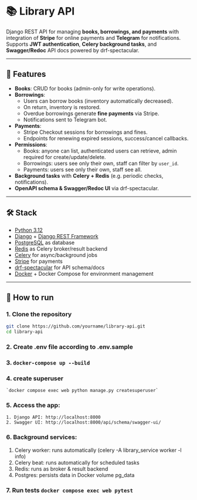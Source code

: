 # 📚 Library API

Django REST API for managing **books, borrowings, and payments** with integration of **Stripe** for online payments and
**Telegram** for notifications.  
Supports **JWT authentication**, **Celery background tasks**, and **Swagger/Redoc** API docs powered by drf-spectacular.

---

## 🚀 Features

- **Books**: CRUD for books (admin-only for write operations).
- **Borrowings**:
    - Users can borrow books (inventory automatically decreased).
    - On return, inventory is restored.
    - Overdue borrowings generate **fine payments** via Stripe.
    - Notifications sent to Telegram bot.
- **Payments**:
    - Stripe Checkout sessions for borrowings and fines.
    - Endpoints for renewing expired sessions, success/cancel callbacks.
- **Permissions**:
    - Books: anyone can list, authenticated users can retrieve, admin required for create/update/delete.
    - Borrowings: users see only their own, staff can filter by `user_id`.
    - Payments: users see only their own, staff see all.
- **Background tasks** with **Celery + Redis** (e.g. periodic checks, notifications).
- **OpenAPI schema & Swagger/Redoc UI** via drf-spectacular.

---

## 🛠️ Stack

- [Python 3.12](https://www.python.org/)
- [Django](https://www.djangoproject.com/) + [Django REST Framework](https://www.django-rest-framework.org/)
- [PostgreSQL](https://www.postgresql.org/) as database
- [Redis](https://redis.io/) as Celery broker/result backend
- [Celery](https://docs.celeryq.dev/) for async/background jobs
- [Stripe](https://stripe.com/) for payments
- [drf-spectacular](https://drf-spectacular.readthedocs.io/) for API schema/docs
- [Docker](https://www.docker.com/) + Docker Compose for environment management

---

## 🏃 How to run

### 1. Clone the repository

```bash
git clone https://github.com/yourname/library-api.git
cd library-api
```

### 2. Create .env file according to .env.sample
### 3. `docker-compose up --build`
### 4. create superuser 
    `docker compose exec web python manage.py createsuperuser`
### 5. Access the app:
    1. Django API: http://localhost:8000
    2. Swagger UI: http://localhost:8000/api/schema/swagger-ui/
### 6. Background services:
   1. Celery worker: runs automatically (celery -A library_service worker -l info)
   2. Celery beat: runs automatically for scheduled tasks
   3. Redis: runs as broker & result backend
   4. Postgres: persists data in Docker volume pg_data
### 7. Run tests `docker compose exec web pytest`



